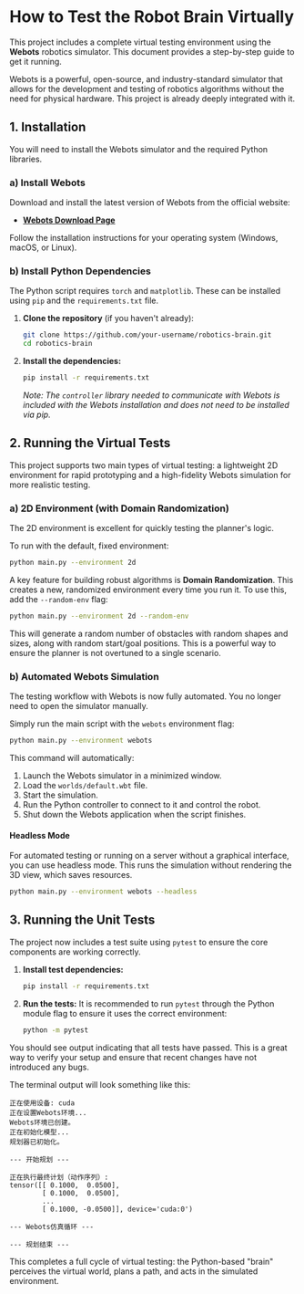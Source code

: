 # How to Test the Robot Brain Virtually

This project includes a complete virtual testing environment using the **Webots** robotics simulator. This document provides a step-by-step guide to get it running.

Webots is a powerful, open-source, and industry-standard simulator that allows for the development and testing of robotics algorithms without the need for physical hardware. This project is already deeply integrated with it.

## 1. Installation

You will need to install the Webots simulator and the required Python libraries.

### a) Install Webots

Download and install the latest version of Webots from the official website:

- **[Webots Download Page](https://cyberbotics.com/#download)**

Follow the installation instructions for your operating system (Windows, macOS, or Linux).

### b) Install Python Dependencies

The Python script requires `torch` and `matplotlib`. These can be installed using `pip` and the `requirements.txt` file.

1.  **Clone the repository** (if you haven't already):
    ```bash
    git clone https://github.com/your-username/robotics-brain.git
    cd robotics-brain
    ```

2.  **Install the dependencies:**
    ```bash
    pip install -r requirements.txt
    ```
    *Note: The `controller` library needed to communicate with Webots is included with the Webots installation and does not need to be installed via pip.*

## 2. Running the Virtual Tests

This project supports two main types of virtual testing: a lightweight 2D environment for rapid prototyping and a high-fidelity Webots simulation for more realistic testing.

### a) 2D Environment (with Domain Randomization)

The 2D environment is excellent for quickly testing the planner's logic.

To run with the default, fixed environment:
```bash
python main.py --environment 2d
```

A key feature for building robust algorithms is **Domain Randomization**. This creates a new, randomized environment every time you run it. To use this, add the `--random-env` flag:
```bash
python main.py --environment 2d --random-env
```
This will generate a random number of obstacles with random shapes and sizes, along with random start/goal positions. This is a powerful way to ensure the planner is not overtuned to a single scenario.

### b) Automated Webots Simulation

The testing workflow with Webots is now fully automated. You no longer need to open the simulator manually.

Simply run the main script with the `webots` environment flag:
```bash
python main.py --environment webots
```
This command will automatically:
1.  Launch the Webots simulator in a minimized window.
2.  Load the `worlds/default.wbt` file.
3.  Start the simulation.
4.  Run the Python controller to connect to it and control the robot.
5.  Shut down the Webots application when the script finishes.

#### Headless Mode

For automated testing or running on a server without a graphical interface, you can use headless mode. This runs the simulation without rendering the 3D view, which saves resources.
```bash
python main.py --environment webots --headless
```

## 3. Running the Unit Tests

The project now includes a test suite using `pytest` to ensure the core components are working correctly.

1.  **Install test dependencies:**
    ```bash
    pip install -r requirements.txt
    ```

2.  **Run the tests:**
    It is recommended to run `pytest` through the Python module flag to ensure it uses the correct environment:
    ```bash
    python -m pytest
    ```

You should see output indicating that all tests have passed. This is a great way to verify your setup and ensure that recent changes have not introduced any bugs.

The terminal output will look something like this:
```
正在使用设备: cuda
正在设置Webots环境...
Webots环境已创建。
正在初始化模型...
规划器已初始化。

--- 开始规划 ---

正在执行最终计划（动作序列）:
tensor([[ 0.1000,  0.0500],
        [ 0.1000,  0.0500],
        ...
        [ 0.1000, -0.0500]], device='cuda:0')

--- Webots仿真循环 ---

--- 规划结束 ---
```

This completes a full cycle of virtual testing: the Python-based "brain" perceives the virtual world, plans a path, and acts in the simulated environment.
